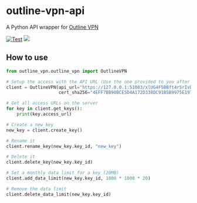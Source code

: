 # outline-vpn-api

A Python API wrapper for [Outline VPN](https://getoutline.org/)

[![Test](https://github.com/jadolg/outline-vpn-api/actions/workflows/test.yml/badge.svg)](https://github.com/jadolg/outline-vpn-api/actions/workflows/test.yml) ![](https://img.shields.io/pypi/dm/outline-vpn-api.svg)

## How to use

```python
from outline_vpn.outline_vpn import OutlineVPN

# Setup the access with the API URL (Use the one provided to you after the server setup)
client = OutlineVPN(api_url="https://127.0.0.1:51083/xlUG4F5BBft4rSrIvDSWuw",
                    cert_sha256="4EFF7BB90BCE5D4A172D338DC91B5B9975E197E39E3FA4FC42353763C4E58765")

# Get all access URLs on the server
for key in client.get_keys():
    print(key.access_url)

# Create a new key
new_key = client.create_key()

# Rename it
client.rename_key(new_key.key_id, "new_key")

# Delete it
client.delete_key(new_key.key_id)

# Set a monthly data limit for a key (20MB)
client.add_data_limit(new_key.key_id, 1000 * 1000 * 20)

# Remove the data limit
client.delete_data_limit(new_key.key_id)

```
